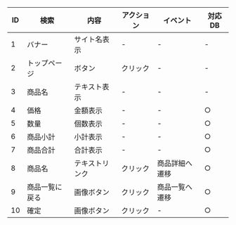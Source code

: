 | ID | 検索 | 内容 | アクション | イベント | 対応DB |
|----|-----|-----|---------|--------|-------|
|1|バナー|サイト名表示|-|-|-|
|2|トップページ|ボタン|クリック|-|-|
|3|商品名|テキスト表示|-|-|-|
|4|価格|金額表示|-|-|○|
|5|数量|個数表示|-|-|○|
|6|商品小計|小計表示|-|-|○|
|7|商品合計|合計表示|-|-|○|
|8|商品名|テキストリンク|クリック|商品詳細へ遷移|○|
|9|商品一覧に戻る|画像ボタン|クリック|商品一覧へ遷移|○|
|10|確定|画像ボタン|クリック|-|○|
